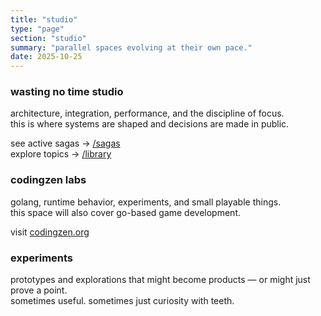 ```yaml
---
title: "studio"
type: "page"
section: "studio"
summary: "parallel spaces evolving at their own pace."
date: 2025-10-25
---
```


### wasting no time studio
architecture, integration, performance, and the discipline of focus.  
this is where systems are shaped and decisions are made in public.

see active sagas → [/sagas](/sagas)  
explore topics → [/library](/library)


### codingzen labs
golang, runtime behavior, experiments, and small playable things.  
this space will also cover go-based game development.

visit [codingzen.org](https://codingzen.org)


### experiments
prototypes and explorations that might become products — or might just prove a point.  
sometimes useful. sometimes just curiosity with teeth.
